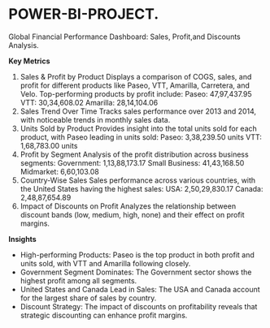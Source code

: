 # POWER-BI-PROJECT.
Global Financial Performance Dashboard: Sales, Profit,and Discounts Analysis.  

**Key Metrics**

1. Sales & Profit by Product
Displays a comparison of COGS, sales, and profit for different products like Paseo, VTT, Amarilla, Carretera, and Velo.
Top-performing products by profit include:
Paseo: 47,97,437.95
VTT: 30,34,608.02
Amarilla: 28,14,104.06
2. Sales Trend Over Time
Tracks sales performance over 2013 and 2014, with noticeable trends in monthly sales data.
3. Units Sold by Product
Provides insight into the total units sold for each product, with Paseo leading in units sold:
Paseo: 3,38,239.50 units
VTT: 1,68,783.00 units
4. Profit by Segment
Analysis of the profit distribution across business segments:
Government: 1,13,88,173.17
Small Business: 41,43,168.50
Midmarket: 6,60,103.08
5. Country-Wise Sales
Sales performance across various countries, with the United States having the highest sales:
USA: 2,50,29,830.17
Canada: 2,48,87,654.89
6. Impact of Discounts on Profit
Analyzes the relationship between discount bands (low, medium, high, none) and their effect on profit margins.

**Insights**
- High-performing Products: Paseo is the top product in both profit and units sold, with VTT and Amarilla following closely.
- Government Segment Dominates: The Government sector shows the highest profit among all segments.
- United States and Canada Lead in Sales: The USA and Canada account for the largest share of sales by country.
- Discount Strategy: The impact of discounts on profitability reveals that strategic discounting can enhance profit margins.
